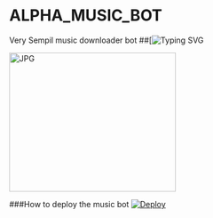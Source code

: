 # ALPHA_MUSIC_BOT

Very Sempil music downloader bot
##[![Typing SVG](https://readme-typing-svg.herokuapp.com/?lines=welcome+To+Alpha-music-downloader-Bot!;created+by+Alpha+Admin+Lallu+Lallus!;A+simple+music+Bot!;yt+music+Downloader+bot!;start+message+with+pic!;and+all+futures!)
</p>
<img src="https://telegra.ph/file/080538bf9bad4e0d208ca.jpg" alt="JPG" width="300" height="250"/>
</p>

###How to deploy the music bot
[![Deploy](https://www.herokucdn.com/deploy/button.svg)](https://heroku.com/deploy?template=https://github.com/Lallu-lallus/ALPHA_IMDB_BOT)

